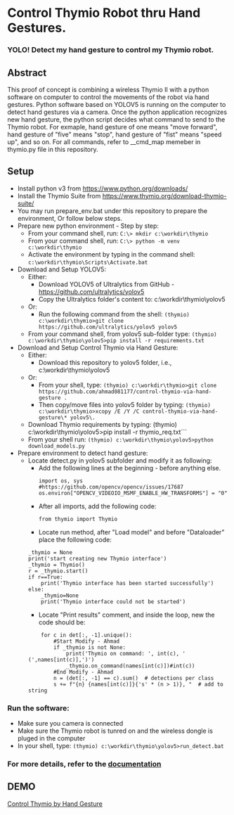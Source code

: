 # Control Thymio Robot thru Hand Gestures. 
### YOLO! Detect my hand gesture to control my Thymio robot.

## Abstract
This proof of concept is combining a wireless Thymio II with a python software on computer to control the movements of the robot via hand gestures. Python software based on YOLOV5 is running on the computer to detect hand gestures via a camera. Once the python application recognizes new hand gesture, the python script decides what command to send to the Thymio robot. For exmaple, hand gesture of one means "move forward", hand gesture of "five" means "stop", hand gesture of "fist" means "speed up", and so on. For all commands, refer to __cmd_map memeber in thymio.py file in this repository.

## Setup
* Install python v3 from https://www.python.org/downloads/
* Install the Thymio Suite from https://www.thymio.org/download-thymio-suite/
* You may run prepare_env.bat under this repository to prepare the environment, Or follow below steps.
* Prepare new python environment - Step by step:
  * From your command shell, run: ```C:\> mkdir c:\workdir\thymio```
  * From your command shell, run: ```C:\> python -m venv c:\workdir\thymio```
  * Activate the environment by typing in the command shell: ```c:\workdir\thymio\Scripts\Activate.bat```
* Download and Setup YOLOV5:
  * Either:
    * Download YOLOV5 of Ultralytics from GitHub - https://github.com/ultralytics/yolov5
    * Copy the Ultralytics folder's content to: c:\workdir\thymio\yolov5
  * Or:
    * Run the following command from the shell: ```(thymio) c:\workdir\thymio>git clone https://github.com/ultralytics/yolov5 yolov5 ```
  * From your command shell, from yolov5 sub-folder type: ```(thymio) c:\workdir\thymio\yolov5>pip install -r requirements.txt```
* Download and Setup Control Thymio via Hand Gesture:
  * Either:
    * Download this repository to yolov5 folder, i.e., c:\workdir\thymio\yolov5
  * Or:
    * From your shell, type: ```(thymio) c:\workdir\thymio>git clone https://github.com/ahmad081177/control-thymio-via-hand-gesture .```
    * Then copy/move files into yolov5 folder by typing: ```(thymio) c:\workdir\thymio>xcopy /E /Y /C control-thymio-via-hand-gesture\* yolov5\. ```
  * Download Thymio requirements by typing: (thymio) c:\workdir\thymio\yolov5>pip install -r thymio_req.txt```
  * From your shell run: ```(thymio) c:\workdir\thymio\yolov5>python download_models.py```
* Prepare environment to detect hand gesture:
  * Locate detect.py in yolov5 subfolder and modify it as following:
    * Add the following lines at the beginning - before anything else.
      ```
      import os, sys
      #https://github.com/opencv/opencv/issues/17687
      os.environ["OPENCV_VIDEOIO_MSMF_ENABLE_HW_TRANSFORMS"] = "0"
      ```
    * After all imports, add the following code:
      ```
      from thymio import Thymio
      ```
    * Locate run method, after "Load model" and before "Dataloader" place the following code:
    ```
    _thymio = None
    print('start creating new Thymio interface')
    _thymio = Thymio()
    r = _thymio.start()
    if r==True:
        print('Thymio interface has been started successfully')
    else:
        _thymio=None
        print('Thymio interface could not be started')
    ```
    * Locate "Print results" comment, and inside the loop, new the code should be:
    ```
        for c in det[:, -1].unique():
            #Start Modify - Ahmad
            if _thymio is not None: 
                print('Thymio on command: ', int(c), ' (',names[int(c)],')')
                _thymio.on_command(names[int(c)])#int(c))
            #End Modify - Ahmad
            n = (det[:, -1] == c).sum()  # detections per class
            s += f"{n} {names[int(c)]}{'s' * (n > 1)}, "  # add to string
    ```

### Run the software:
  * Make sure you camera is connected
  * Make sure the Thymio robot is tunred on and the wireless dongle is pluged in the computer
  * In your shell, type: ```(thymio) c:\workdir\thymio\yolov5>run_detect.bat```
  
### For more details, refer to the [documentation](Control%20Thymio%20Robot%20via%20Hand%20Gestures.docx)

## DEMO
[Control Thymio by Hand Gesture](https://youtube.com/shorts/no3g03PY0nw "Control Thymio by Hand Gesture")
